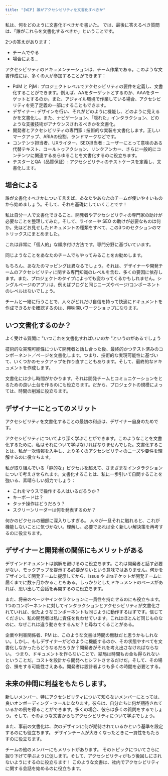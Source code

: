 ```yaml
---
title: "[WIP] 誰がアクセシビリティを文書化すべきか"
---
```

私は、何をどのように文書化すべきかを書いた。
では、最後に答えるべき質問は、「誰がこれらを文書化するべきか」ということです。

2つの答えがあります：
- チームでやる
- 場合による...

アクセシビリティのドキュメンテーションは、チーム作業である。このような文書作成には、多くの人が参加することができます：

- PdM と PjM : プロジェクトレベルでアクセシビリティの要件を定義し、文書化することができます。例えば、AAをターゲットとするのか、AAAをターゲットとするのか。また、アジャイル環境で作業している場合、アクセシビリティを完了定義の一部にすることもできます。
- デザイナー: デザインを行い、それがどのように機能し、どのように見えるかを文書化し。また、ナビゲーション、「隠れた」インタラクション、どのような支援技術がアナウンスされるべきかを文書化。
- 開発者とアクセシビリティの専門家 : 技術的な実装を文書化します。正しいマークアップ、ARIAの役割、ランドマークなどです。
- コンテンツ担当者、UXライター、SEO担当者 : ユーザーにとって意味のある代替テキスト、コールトゥアクション、リンクアンカー、さらに一般的にコンテンツに関連するあらゆることを文書化するのに役立ちます。
- テスターとQA（品質保証）: アクセシビリティのテストケースを定義し、文書化します。

## 場合による
誰が文書化すべきかについて言えば、あなたやあなたのチームが使いやすいものから始めましょう。そして、それを基礎にしていくことです！

私は自分一人で文書化できること、開発者やアクセシビリティの専門家の助けが必要なことを整理してみた。そして、ライターや SEO の助けが必要なものは何か。先ほどお見せしたドキュメントの種類をすべて、この3つのセクションのマトリックスにまとめました。

これは非常に「個人的」な順序付け方法です。専門分野に基づいています。

同じようなことをあなたのチームでもやってみることをお勧めします。

もちろん、あなたのマッピングは異なるでしょう。それは、デザイナーや開発チームのアクセシビリティに関する専門知識のレベルを含む、多くの要因に依存します。また、プロジェクトのタイプによっても変わってくるかもしれません。シングルページのアプリは、例えばブログと同じニーズやページ/コンポーネントのレベルはないでしょう。

チームと一緒に行うことで、人々がどれだけ自信を持って快適にドキュメントを作成できるかを確認するのは、興味深いワークショップになります。

## いつ文書化するのか？
よく受ける質問に "いつこれを文書化すればいいのか "というのがあるでしょう

技術的な実現可能性について開発者と話し合った後、最終的かつテスト済みのコンポーネント／ページを文書化します。つまり、技術的な実現可能性に基づいて、いくつかのモックアップを作り直すこともあります。そして、最終的なドキュメントを作成します。

文書化には少し時間がかかります。それは開発チームとコミュニケーションをとるための良い土台を作るのにも役立ちます。だから、プロジェクトの規模によっては、時間の削減に役立ちます。

## デザイナーにとってのメリット
アクセシビリティを文書化することの最初の利点は、デザイナー自身のためです。

アクセシビリティについてより深く学ぶことができます。このようなことを文書化するために、私はそれについて学ばなければなりませんでした。文書化することは、私が一次情報を入手し、より多くのアクセシビリティのニーズや要件を理解するのに役立ちます。

私が取り組んでいる「静的な」ピクセルを超えて、さまざまなインタラクションについて考えさせられます。文書化することは、私に一歩引いて自問することを強いる、素晴らしい努力でしょう：

- これをマウスで操作する人はいるだろうか？
- キーボードは？
- タッチ操作はどうだろう？
- スクリーンリーダーは何を発表するのか？

何かのピクセルの細部に深入りしすぎる。  人々が一旦それに触れると、これが機能しないことに気づかない。理解し、必要であれば全く新しい解決策を再考するのに役立ちます。

## デザイナーと開発者の関係にもメリットがある
デザインドキュメントは誤解を避けるのに役立ちます。これは開発者と話す必要がない、モックアップを提示する必要がないという意味ではありません。何かをデザインして開発チームに提示してから、issue や Jiraチケットが開発チームに届くまでに数ヶ月かかることもある。しっかりとしたドキュメントのベースがあれば、思い出して会話を再開するのに役立ちます。

また、将来のページやインタラクションに一貫性を持たせるのにも役立ちます。1つのコンポーネントに対してインタラクションとアクセシビリティが文書化されていれば、似たようなコンポーネントも同じように動作するはずです。信じてください、私の開発者は私に責任を負わせています。これはほとんど同じものなのに、なぜこれは違う動きをするんだ？と尋ねてくることがある。

企業や利害関係者、PM は、このような文書は時間の無駄だと思うかもしれない。しかし、もしデザイナーがどのように機能するのか、その状態やすべてを文書化しなかったらどうなるだろうか？開発者がそれを考え出さなければならない。  つまり、ドキュメントを作らないことで、結局は時間もお金も得られないということだ。コストを設計から開発へとシフトさせるだけだ。そして、その場合、損をする可能性さえある。開発者は設計者よりも多くの時間を必要とする。

## 未来の仲間に利益をもたらします。
新しいメンバー、特にアクセシビリティについて知らないメンバーにとっては、良いオンボーディング・ツールになります。彼らは、自分たちに何が期待されているかの例を得ることができます。多くの場合、彼らは多くの質問をするでしょう。そして、そのような文書からもアクセシビリティについて学ぶでしょう。

また、事前の文書化は、次のデザインに何が期待されているかという基準を設定するのにも役立ちます。
デザインチームが大きくなったときに一貫性をもたらすのに役立ちます。

チームの他のメンバーにもメリットがあります。
そのトピックについてさらに掘り下げて学ぶように促します。そして、アクセシビリティがもう後回しにされないようにするのに役立ちます！
このような文書は、社内でアクセシビリティに関する会話を始めるのに役立ちます。

